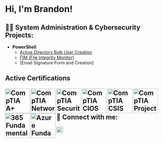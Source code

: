 <h1>Hi, I'm Brandon!

<h2>👨‍💻 System Administration & Cybersecurity Projects:</h2>

- <b>PowerShell</b>
  - [Active Directory Bulk User Creation](https://github.com/joshmadakor1/AD_PS)
  - [FIM (File Integrity Monitor)](https://github.com/joshmadakor1/PowerShell-Integrity-FIM) 
  - [Email Signature Form and Creation]

<h2> Active Certifications

  <img align="left" alt="CompTIA A+" width="80px" src="https://i.imgur.com/3K7WBox.png" /> <img align="left" alt="CompTIA Network+" width="80px" src="https://i.imgur.com/Z4LYRjY.png" /> <img align="left" alt="CompTIA Security+" width="80px" src="https://i.imgur.com/tLipSQT.png" /> <img align="left" alt="CompTIA CIOS" width="80px" src="https://i.imgur.com/57r2HwW.png" /> <img align="left" alt="CompTIA CSIS" width="80px" src="https://i.imgur.com/NGrcdfp.png" /> <img align="left" alt="CompTIA Project+" width="80px" src="https://i.imgur.com/rgqClpb.png" /> <img align="left" alt="365 Fundamentals" width="80px" src="https://i.imgur.com/ZNWHpXu.png" /> <img align="left" alt="Azure Fundamentals" width="80px" src="https://i.imgur.com/6Gj2onx.png" />


  <h2> 🤳 Connect with me:</h2>

[<img align="left" alt="JoshMadakor | LinkedIn" width="22px" src="https://cdn.jsdelivr.net/npm/simple-icons@v3/icons/linkedin.svg" />][linkedin]

[linkedin]: https://www.linkedin.com/in/brandon-hatten-55a613262/

<!--
**BHatten1000/BHatten1000** is a ✨ _special_ ✨ repository because its `README.md` (this file) appears on your GitHub profile.

Here are some ideas to get you started:

- 🔭 I’m currently working on ...
- 🌱 I’m currently learning ...
- 👯 I’m looking to collaborate on ...
- 🤔 I’m looking for help with ...
- 💬 Ask me about ...
- 📫 How to reach me: ...
- 😄 Pronouns: ...
- ⚡ Fun fact: ...
-->
